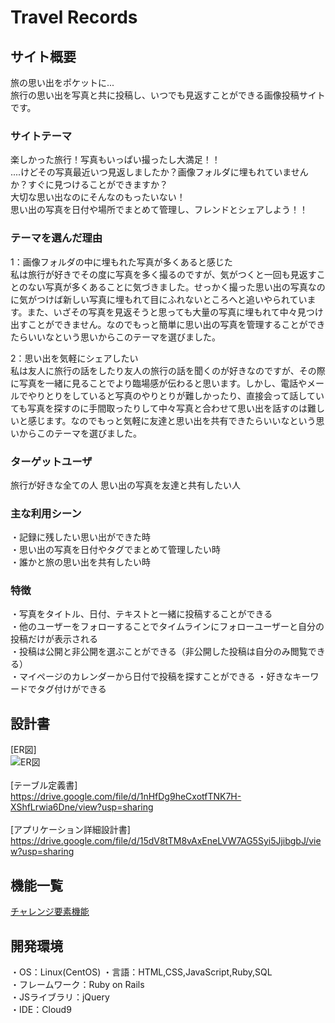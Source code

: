 # Travel Records

## サイト概要
旅の思い出をポケットに...<br>
旅行の思い出を写真と共に投稿し、いつでも見返すことができる画像投稿サイトです。

### サイトテーマ
楽しかった旅行！写真もいっぱい撮ったし大満足！！<br>
....けどその写真最近いつ見返しましたか？画像フォルダに埋もれていませんか？すぐに見つけることができますか？<br>
大切な思い出なのにそんなのもったいない！<br>
思い出の写真を日付や場所でまとめて管理し、フレンドとシェアしよう！！<br>

### テーマを選んだ理由
1：画像フォルダの中に埋もれた写真が多くあると感じた<br>
私は旅行が好きでその度に写真を多く撮るのですが、気がつくと一回も見返すことのない写真が多くあることに気づきました。せっかく撮った思い出の写真なのに気がつけば新しい写真に埋もれて目にふれないところへと追いやられています。また、いざその写真を見返そうと思っても大量の写真に埋もれて中々見つけ出すことができません。なのでもっと簡単に思い出の写真を管理することができたらいいなという思いからこのテーマを選びました。

2：思い出を気軽にシェアしたい<br>
私は友人に旅行の話をしたり友人の旅行の話を聞くのが好きなのですが、その際に写真を一緒に見ることでより臨場感が伝わると思います。しかし、電話やメールでやりとりをしていると写真のやりとりが難しかったり、直接会って話していても写真を探すのに手間取ったりして中々写真と合わせて思い出を話すのは難しいと感じます。なのでもっと気軽に友達と思い出を共有できたらいいなという思いからこのテーマを選びました。

### ターゲットユーザ
旅行が好きな全ての人
思い出の写真を友達と共有したい人

### 主な利用シーン
・記録に残したい思い出ができた時<br>
・思い出の写真を日付やタグでまとめて管理したい時<br>
・誰かと旅の思い出を共有したい時

### 特徴
・写真をタイトル、日付、テキストと一緒に投稿することができる<br>
・他のユーザーをフォローすることでタイムラインにフォローユーザーと自分の投稿だけが表示される<br>
・投稿は公開と非公開を選ぶことができる（非公開した投稿は自分のみ閲覧できる）<br>
・マイページのカレンダーから日付で投稿を探すことができる
・好きなキーワードでタグ付けができる

## 設計書
[ER図]<br>![ER図](https://user-images.githubusercontent.com/81765199/124550702-06fcd800-de6c-11eb-8e45-1642b1f1ea8f.jpg)
<br>
<br>
[テーブル定義書]<br>
https://drive.google.com/file/d/1nHfDg9heCxotfTNK7H-XShfLrwia6Dne/view?usp=sharing
<br>
<br>
[アプリケーション詳細設計書]<br>
https://drive.google.com/file/d/15dV8tTM8vAxEneLVW7AG5Syi5JjibgbJ/view?usp=sharing

## 機能一覧
[チャレンジ要素機能](https://docs.google.com/spreadsheets/d/1Kp6exGkVbMLAlbBYBjNRqIfxTxfhe0cZlYBZd3PCR3A/edit?usp=sharing)

## 開発環境
・OS：Linux(CentOS)
・言語：HTML,CSS,JavaScript,Ruby,SQL<br>
・フレームワーク：Ruby on Rails<br>
・JSライブラリ：jQuery<br>
・IDE：Cloud9
